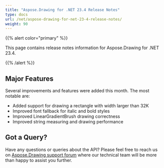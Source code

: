 ```yaml
---
title: "Aspose.Drawing for .NET 23.4 Release Notes"
type: docs
url: /net/aspose-drawing-for-net-23-4-release-notes/
weight: 90
---
```


{{% alert color="primary" %}} 

This page contains release notes information for Aspose.Drawing for .NET 23.4.

{{% /alert %}} 
## **Major Features**
Several improvements and features were added this month. The most notable are:

- Added support for drawing a rectangle with width larger than 32K
- Improved font fallback for italic and bold styles
- Improved LinearGradientBrush drawing correctness
- Improved string measuring and drawing performance 
## **Got a Query?**
Have any questions or queries about the API? Please feel free to reach us on [Aspose.Drawing support forum](https://forum.aspose.com/c/drawing) where our technical team will be more than happy to assist you further.
